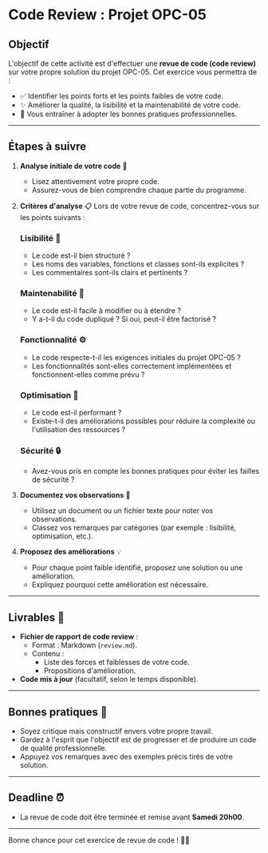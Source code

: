 # Code Review : Projet OPC-05

## Objectif
L'objectif de cette activité est d'effectuer une **revue de code (code review)** sur votre propre solution du projet OPC-05. Cet exercice vous permettra de :

- ✅ Identifier les points forts et les points faibles de votre code.
- ✨ Améliorer la qualité, la lisibilité et la maintenabilité de votre code.
- 🎯 Vous entraîner à adopter les bonnes pratiques professionnelles.

---

## Étapes à suivre

1. **Analyse initiale de votre code** 🧐
   - Lisez attentivement votre propre code.
   - Assurez-vous de bien comprendre chaque partie du programme.

2. **Critères d'analyse** 📋
   Lors de votre revue de code, concentrez-vous sur les points suivants :

   ### Lisibilité 👀
   - Le code est-il bien structuré ?
   - Les noms des variables, fonctions et classes sont-ils explicites ?
   - Les commentaires sont-ils clairs et pertinents ?

   ### Maintenabilité 🔧
   - Le code est-il facile à modifier ou à étendre ?
   - Y a-t-il du code dupliqué ? Si oui, peut-il être factorisé ?

   ### Fonctionnalité ⚙️
   - Le code respecte-t-il les exigences initiales du projet OPC-05 ?
   - Les fonctionnalités sont-elles correctement implémentées et fonctionnent-elles comme prévu ?

   ### Optimisation 🚀
   - Le code est-il performant ?
   - Existe-t-il des améliorations possibles pour réduire la complexité ou l'utilisation des ressources ?

   ### Sécurité 🔒
   - Avez-vous pris en compte les bonnes pratiques pour éviter les failles de sécurité ?

3. **Documentez vos observations** 📝
   - Utilisez un document ou un fichier texte pour noter vos observations.
   - Classez vos remarques par catégories (par exemple : lisibilité, optimisation, etc.).

4. **Proposez des améliorations** 💡
   - Pour chaque point faible identifié, proposez une solution ou une amélioration.
   - Expliquez pourquoi cette amélioration est nécessaire.

---

## Livrables 📂
- **Fichier de rapport de code review** :
  - Format : Markdown (`review.md`).
  - Contenu :
    - Liste des forces et faiblesses de votre code.
    - Propositions d'amélioration.
- **Code mis à jour** (facultatif, selon le temps disponible).

---

## Bonnes pratiques 🌟
- Soyez critique mais constructif envers votre propre travail.
- Gardez à l'esprit que l'objectif est de progresser et de produire un code de qualité professionnelle.
- Appuyez vos remarques avec des exemples précis tirés de votre solution.

---

## Deadline ⏰
- La revue de code doit être terminée et remise avant **Samedi 20h00**.

---

Bonne chance pour cet exercice de revue de code ! 💪🎉
